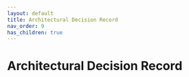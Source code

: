 ```yaml
---
layout: default
title: Architectural Decision Record
nav_order: 9
has_children: true
---
```


# Architectural Decision Record
